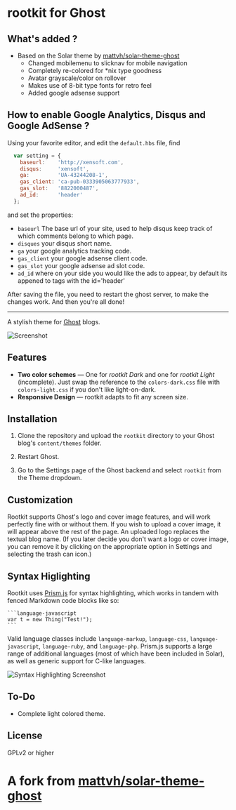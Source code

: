 rootkit for Ghost
=====================

What's added ?
--------

* Based on the Solar theme by [mattvh/solar-theme-ghost](https://github.com/mattvh/solar-theme-ghost)
    * Changed mobilemenu to slicknav for mobile navigation
    * Completely re-colored for *nix type goodness
    * Avatar grayscale/color on rollover
    * Makes use of 8-bit type fonts for retro feel
    * Added google adsense support

How to enable Google Analytics, Disqus and Google AdSense ?
--------

Using your favorite editor, and edit the `default.hbs` file, find

```javascript
  var setting = {
    baseurl:    'http://xensoft.com',
    disqus:     'xensoft',
    ga:         'UA-43244208-1',
    gas_client: 'ca-pub-0333905063777933',
    gas_slot:   '8822000487',
    ad_id:      'header' 
  };
```

and set the properties:
- `baseurl` The base url of your site, used to help disqus keep track of which comments belong to which page.
- `disques`  your disqus short name.
- `ga` your google analytics tracking code.
- `gas_client` your google adsense client code.
- `gas_slot` your google adsense ad slot code.
- `ad_id` where on your side you would like the ads to appear, by default its appened to tags with the id='header'

After saving the file, you need to restart the ghost server, to make the changes work. And then you're all done!

----

A stylish theme for [Ghost](http://ghost.org/) blogs.

![Screenshot](http://imgur.com/R423ALS.png)


Features
--------

* **Two color schemes** — One for _rootkit Dark_ and one for _rootkit Light_ (incomplete). Just swap the reference to the `colors-dark.css` file with `colors-light.css` if you don't like light-on-dark.
* **Responsive Design** — rootkit adapts to fit any screen size.


Installation
------------

1. Clone the repository and upload the `rootkit` directory to your Ghost blog's `content/themes` folder.

2. Restart Ghost.

3. Go to the Settings page of the Ghost backend and select `rootkit` from the Theme dropdown.


Customization
-------------

Rootkit supports Ghost's logo and cover image features, and will work perfectly fine with or without them. If you wish to upload a cover image, it will appear above the rest of the page. An uploaded logo replaces the textual blog name. (If you later decide you don't want a logo or cover image, you can remove it by clicking on the appropriate option in Settings and selecting the trash can icon.)


Syntax Higlighting
------------------

Rootkit uses [Prism.js](http://prismjs.com) for syntax highlighting, which works in tandem with fenced Markdown code blocks like so:

	```language-javascript
	var t = new Thing("Test!");
	```

Valid language classes include `language-markup`, `language-css`, `language-javascript`, `language-ruby`, and `language-php`. Prism.js supports a large range of additional languages (most of which have been included in Solar), as well as generic support for C-like languages.

![Syntax Highlighting Screenshot](http://imgur.com/R33amb3.png)


To-Do
-----

* Complete light colored theme.


License
-------

GPLv2 or higher

# A fork from [mattvh/solar-theme-ghost](https://github.com/mattvh/solar-theme-ghost)
